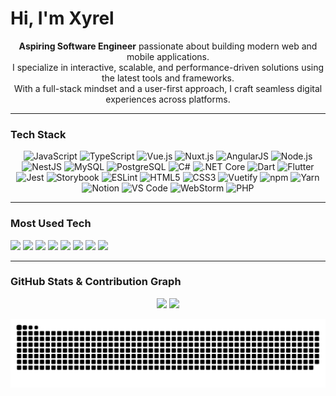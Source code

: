 <h1 align="left">Hi, I'm Xyrel </h1>

<p align="center">
  <b>Aspiring Software Engineer</b> passionate about building modern web and mobile applications.<br>
  I specialize in interactive, scalable, and performance-driven solutions using the latest tools and frameworks.<br>
  With a full-stack mindset and a user-first approach, I craft seamless digital experiences across platforms.
</p>

---

<h3 align="left">Tech Stack</h3>
<p align="center">
  <img src="https://cdn.jsdelivr.net/gh/devicons/devicon/icons/javascript/javascript-original.svg" height="30" alt="JavaScript"/>
  <img src="https://cdn.jsdelivr.net/gh/devicons/devicon/icons/typescript/typescript-original.svg" height="30" alt="TypeScript"/>
  <img src="https://cdn.jsdelivr.net/gh/devicons/devicon/icons/vuejs/vuejs-original.svg" height="30" alt="Vue.js"/>
  <img src="https://cdn.jsdelivr.net/gh/devicons/devicon/icons/nuxtjs/nuxtjs-original.svg" height="30" alt="Nuxt.js"/>
  <img src="https://cdn.jsdelivr.net/gh/devicons/devicon/icons/angularjs/angularjs-original.svg" height="30" alt="AngularJS"/>
  <img src="https://cdn.jsdelivr.net/gh/devicons/devicon/icons/nodejs/nodejs-original.svg" height="30" alt="Node.js"/>
  <img src="https://cdn.jsdelivr.net/gh/devicons/devicon/icons/nestjs/nestjs-original.svg" height="30" alt="NestJS"/>
  <img src="https://cdn.jsdelivr.net/gh/devicons/devicon/icons/mysql/mysql-original.svg" height="30" alt="MySQL"/>
  <img src="https://cdn.jsdelivr.net/gh/devicons/devicon/icons/postgresql/postgresql-original.svg" height="30" alt="PostgreSQL"/>
  <img src="https://cdn.jsdelivr.net/gh/devicons/devicon/icons/csharp/csharp-original.svg" height="30" alt="C#"/>
  <img src="https://cdn.jsdelivr.net/gh/devicons/devicon/icons/dotnetcore/dotnetcore-original.svg" height="30" alt=".NET Core"/>
  <img src="https://cdn.jsdelivr.net/gh/devicons/devicon/icons/dart/dart-original.svg" height="30" alt="Dart"/>
  <img src="https://cdn.jsdelivr.net/gh/devicons/devicon/icons/flutter/flutter-original.svg" height="30" alt="Flutter"/>
  <img src="https://cdn.jsdelivr.net/gh/devicons/devicon/icons/jest/jest-plain.svg" height="30" alt="Jest"/>
  <img src="https://cdn.jsdelivr.net/gh/devicons/devicon/icons/storybook/storybook-original.svg" height="30" alt="Storybook"/>
  <img src="https://cdn.jsdelivr.net/gh/devicons/devicon/icons/eslint/eslint-original.svg" height="30" alt="ESLint"/>
  <img src="https://cdn.jsdelivr.net/gh/devicons/devicon/icons/html5/html5-original.svg" height="30" alt="HTML5"/>
  <img src="https://cdn.jsdelivr.net/gh/devicons/devicon/icons/css3/css3-original.svg" height="30" alt="CSS3"/>
  <img src="https://cdn.jsdelivr.net/gh/devicons/devicon/icons/vuetify/vuetify-original.svg" height="30" alt="Vuetify"/>
  <img src="https://cdn.jsdelivr.net/gh/devicons/devicon/icons/npm/npm-original-wordmark.svg" height="30" alt="npm"/>
  <img src="https://cdn.jsdelivr.net/gh/devicons/devicon/icons/yarn/yarn-original.svg" height="30" alt="Yarn"/>
  <img src="https://cdn.jsdelivr.net/gh/devicons/devicon/icons/notion/notion-original.svg" height="30" alt="Notion"/>
  <img src="https://cdn.jsdelivr.net/gh/devicons/devicon/icons/vscode/vscode-original.svg" height="30" alt="VS Code"/>
  <img src="https://cdn.jsdelivr.net/gh/devicons/devicon/icons/webstorm/webstorm-original.svg" height="30" alt="WebStorm"/>
  <img src="https://cdn.jsdelivr.net/gh/devicons/devicon/icons/php/php-original.svg" height="30" alt="PHP" />
</p>

---

<h3 align="left">Most Used Tech</h3>
<p align="left">
  <img src="https://img.shields.io/badge/Vue.js-35495E?style=for-the-badge&logo=vue.js&logoColor=4FC08D" />
  <img src="https://img.shields.io/badge/Nuxt.js-00C58E?style=for-the-badge&logo=nuxt.js&logoColor=white" />
  <img src="https://img.shields.io/badge/TypeScript-3178C6?style=for-the-badge&logo=typescript&logoColor=white" />
  <img src="https://img.shields.io/badge/Flutter-02569B?style=for-the-badge&logo=flutter&logoColor=white" />
  <img src="https://img.shields.io/badge/Dart-0175C2?style=for-the-badge&logo=dart&logoColor=white" />
  <img src="https://img.shields.io/badge/Pinia-FFD859?style=for-the-badge&logoColor=black" />
  <img src="https://img.shields.io/badge/Ionic-3880FF?style=for-the-badge&logo=ionic&logoColor=white" />
  <img src="https://img.shields.io/badge/Capacitor-119EFF?style=for-the-badge&logo=capacitor&logoColor=white" />
</p>

---

<h3 align="left">GitHub Stats & Contribution Graph</h3>
<p align="center">
  <img src="https://github-readme-stats.vercel.app/api?username=XyrelTzy&show_icons=true&theme=vue-dark" height="150" />
  <img src="https://github-readme-stats.vercel.app/api/top-langs/?username=XyrelTzy&layout=compact&theme=vue-dark" height="150" />
</p>
<p align="center">
  <img src="https://raw.githubusercontent.com/Platane/snk/output/github-contribution-grid-snake.svg" alt="snake animation" />
</p>
